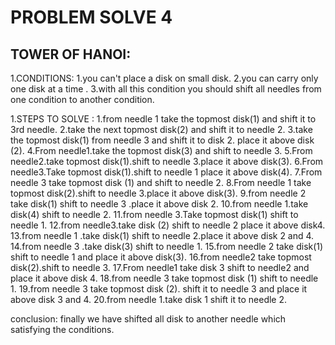 # PROBLEM SOLVE 4

## TOWER OF HANOI:

1.CONDITIONS:
         1.you can't place a disk on small disk.
         2.you can carry only one disk at a time .
         3.with all this condition you should shift all needles from one condition to another condition.


1.STEPS TO SOLVE :
            1.from needle 1 take the topmost disk(1) and shift it to 3rd needle.
            2.take the next topmost disk(2) and shift it to needle 2.
            3.take the topmost disk(1) from needle 3 and shift it to disk 2. place it above disk (2).
            4.From needle1.take the topmost disk(3) and shift to needle 3.
            5.From needle2.take topmost disk(1).shift to needle 3.place it above disk(3).
            6.From needle3.Take topmost disk(1).shift to needle 1 place it above disk(4).
            7.From needle 3 take topmost disk (1) and shift to needle 2.
            8.From needle 1 take topmost disk(2).shift to needle 3.place it above disk(3).
            9.from needle 2 take disk(1) shift to needle 3 .place it above disk 2.
            10.from needle 1.take disk(4) shift to needle 2.
            11.from needle 3.Take topmost disk(1) shift to needle 1.
            12.from needle3.take disk (2) shift to needle 2 place it above disk4.
            13.from needle 1 .take disk(1) shift to needle 2.place it above disk 2 and 4.
            14.from needle 3 .take disk(3) shift to needle 1.
            15.from needle 2 take disk(1) shift to needle 1 and place it above disk(3).
            16.from needle2 take topmost disk(2).shift to needle 3.
            17.From needle1 take disk 3 shift to needle2 and place it above disk 4.
            18.from needle 3 take topmost disk (1) shift to needle 1.
            19.from needle 3 take topmost disk (2). shift it to needle 3 and place it above disk 3 and 4.
            20.from needle 1.take disk 1 shift it to needle 2.

conclusion:  finally we have shifted all disk to another needle which satisfying the conditions.
